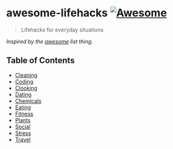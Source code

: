 # awesome-lifehacks [![Awesome](https://cdn.rawgit.com/sindresorhus/awesome/d7305f38d29fed78fa85652e3a63e154dd8e8829/media/badge.svg)](https://github.com/proloser/awesome-lifehacks)

> Lifehacks for everyday situations

*Inspired by the [awesome](https://github.com/sindresorhus/awesome) list thing.*

## Table of Contents

- [Cleaning](./Cleaning.md)
- [Coding](./Coding.md)
- [Clooking](./Cooking.md)
- [Dating](./Dating.md)
- [Chemicals](./Drugs.md)
- [Eating](./Eating.md)
- [Fitness](./Fitness.md)
- [Plants](./Plants.md)
- [Social](./Social.md)
- [Stress](./Stress.md)
- [Travel](./Travel.md)
